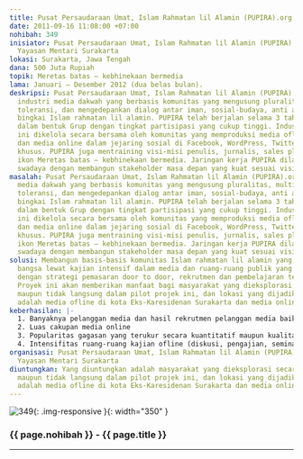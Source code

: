```yaml
---
title: Pusat Persaudaraan Umat, Islam Rahmatan lil Alamin (PUPIRA).org
date: 2011-09-16 11:08:00 +07:00
nohibah: 349
inisiator: Pusat Persaudaraan Umat, Islam Rahmatan lil Alamin (PUPIRA), Mentari Press,
  Yayasan Mentari Surakarta
lokasi: Surakarta, Jawa Tengah
dana: 500 Juta Rupiah
topik: Meretas batas – kebhinekaan bermedia
lama: Januari – Desember 2012 (dua belas bulan).
deskripsi: Pusat Persaudaraan Umat, Islam Rahmatan lil Alamin (PUPIRA).org adalah
  industri media dakwah yang berbasis komunitas yang mengusung pluralitas, multikulturalitas,
  toleransi, dan mengedepankan dialog antar iman, sosial-budaya, anti anarkisme dalam
  bingkai Islam rahmatan lil alamin. PUPIRA telah berjalan selama 3 tahun di Facebook
  dalam bentuk Grup dengan tingkat partisipasi yang cukup tinggi. Industri Media dakwah
  ini dikelola secara bersama oleh komunitas yang memproduksi media ofline bulanan,
  dan media online dalam jejaring sosial di Facebook, WordPress, Twitter, maupun Website
  khusus. PUPIRA juga mentraining visi-misi penulis, jurnalis, sales plus da’i dengan
  ikon Meretas batas – kebhinekaan bermedia. Jaringan kerja PUPIRA dilakukan secara
  swadaya dengan membangun stakeholder masa depan yang kuat sesuai visi-misi komunitas.
masalah: Pusat Persaudaraan Umat, Islam Rahmatan lil Alamin (PUPIRA).org adalah industri
  media dakwah yang berbasis komunitas yang mengusung pluralitas, multikulturalitas,
  toleransi, dan mengedepankan dialog antar iman, sosial-budaya, anti anarkisme dalam
  bingkai Islam rahmatan lil alamin. PUPIRA telah berjalan selama 3 tahun di Facebook
  dalam bentuk Grup dengan tingkat partisipasi yang cukup tinggi. Industri Media dakwah
  ini dikelola secara bersama oleh komunitas yang memproduksi media ofline bulanan,
  dan media online dalam jejaring sosial di Facebook, WordPress, Twitter, maupun Website
  khusus. PUPIRA juga mentraining visi-misi penulis, jurnalis, sales plus da’i dengan
  ikon Meretas batas – kebhinekaan bermedia. Jaringan kerja PUPIRA dilakukan secara
  swadaya dengan membangun stakeholder masa depan yang kuat sesuai visi-misi komunitas.
solusi: Membangun basis-basis komunitas Islam rahmatan lil alamin yang berkebhinekaan
  bangsa lewat kajian intensif dalam media dan ruang-ruang publik yang diorganisir
  dengan strategi pemasaran door to door, rekrutmen dan pembelajaran tersistematis.
  Proyek ini akan memberikan manfaat bagi masyarakat yang dieksplorasi secara langsung
  maupun tidak langsung dalam pilot projek ini, dan lokasi yang dijadikan uji coba
  adalah media ofline di kota Eks-Karesidenan Surakarta dan media online secara nasional.
keberhasilan: |-
  1. Banyaknya pelanggan media dan hasil rekrutmen pelanggan media baik secara ofline maupun online di jejaring sosial.
  2. Luas cakupan media online
  3. Popularitas gagasan yang terukur secara kuantitatif maupun kualitatif.
  4. Intensifitas ruang-ruang kajian ofline (diskusi, pengajian, seminar dll)
organisasi: Pusat Persaudaraan Umat, Islam Rahmatan lil Alamin (PUPIRA), Mentari Press,
  Yayasan Mentari Surakarta
diuntungkan: Yang diuntungkan adalah masyarakat yang dieksplorasi secara langsung
  maupun tidak langsung dalam pilot projek ini, dan lokasi yang dijadikan uji coba
  adalah media ofline di kota Eks-Karesidenan Surakarta dan media online secara nasional.
---
```


![349](/static/img/hibahcmb/349.png){: .img-responsive }{: width="350" }

### {{ page.nohibah }} - {{ page.title }}

---
